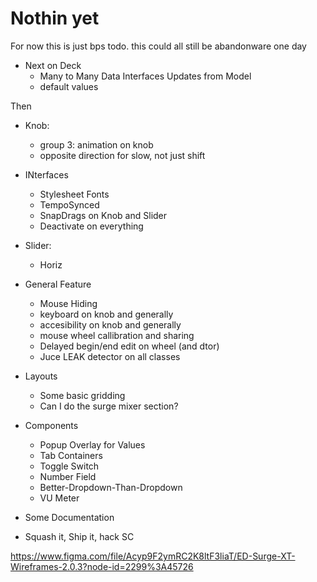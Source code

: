 # Nothin yet

For now this is just bps todo. this could all still be abandonware one day

- Next on Deck
    - Many to Many Data Interfaces Updates from Model
    - default values

Then

- Knob:
    - group 3: animation on knob
    - opposite direction for slow, not just shift
- INterfaces
    - Stylesheet Fonts
    - TempoSynced
    - SnapDrags on Knob and Slider
    - Deactivate on everything
- Slider:
    - Horiz
- General Feature
    - Mouse Hiding
    - keyboard on knob and generally
    - accesibility on knob and generally
    - mouse wheel callibration and sharing
    - Delayed begin/end edit on wheel (and dtor)
    - Juce LEAK detector on all classes
- Layouts
    - Some basic gridding
    - Can I do the surge mixer section?
- Components
    - Popup Overlay for Values
    - Tab Containers
    - Toggle Switch
    - Number Field
    - Better-Dropdown-Than-Dropdown
    - VU Meter
- Some Documentation

- Squash it, Ship it, hack SC

https://www.figma.com/file/Acyp9F2ymRC2K8ltF3liaT/ED-Surge-XT-Wireframes-2.0.3?node-id=2299%3A45726
